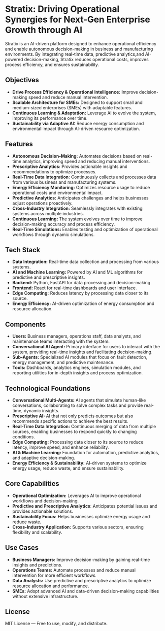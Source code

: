# Stratix: Driving Operational Synergies for Next-Gen Enterprise Growth through AI

Stratix is an AI-driven platform designed to enhance operational efficiency and enable autonomous decision-making in 
business and manufacturing environments. By integrating real-time data, predictive analytics,and AI-powered decision-making, 
Stratix reduces operational costs, improves process efficiency, and ensures sustainability.


## Objectives

- **Drive Process Efficiency & Operational Intelligence:** Improve decision-making speed and reduce manual intervention.
- **Scalable Architecture for SMEs:** Designed to support small and medium-sized enterprises (SMEs) with adaptable features.
- **Continuous Learning & Adaptation:** Leverage AI to evolve the system, improving its performance over time.
- **Sustainability via Adaptive AI:** Reduce energy consumption and environmental impact through AI-driven resource optimization.


## Features

- **Autonomous Decision-Making:** Automates decisions based on real-time analytics, improving speed and reducing manual interventions.
- **Prescriptive Analytics:** Provides actionable insights and recommendations to optimize processes.
- **Real-Time Data Integration:** Continuously collects and processes data from various business and manufacturing systems.
- **Energy Efficiency Monitoring:** Optimizes resource usage to reduce operational costs and environmental impact.
- **Predictive Analytics:** Anticipates challenges and helps businesses adjust operations proactively.
- **Cross-Industry Integration:** Seamlessly integrates with existing systems across multiple industries.
- **Continuous Learning:** The system evolves over time to improve decision-making accuracy and process efficiency.
- **Real-Time Simulations:** Enables testing and optimization of operational workflows through dynamic simulations.


## Tech Stack

- **Data Integration:** Real-time data collection and processing from various systems.
- **AI and Machine Learning:** Powered by AI and ML algorithms for predictive and prescriptive insights.
- **Backend:** Python, FastAPI for data processing and decision-making.
- **Frontend:** React for real-time dashboards and user interface.
- **Edge Computing:** Reduces latency by processing data closer to its source.
- **Energy Efficiency:** AI-driven optimization of energy consumption and resource allocation.


## Components

- **Users:** Business managers, operations staff, data analysts, and maintenance teams interacting with the system.
- **Conversational AI Agent:** Primary interface for users to interact with the system, providing real-time insights and facilitating decision-making.
- **Sub-Agents:** Specialized AI modules that focus on fault detection, energy management, and predictive maintenance.
- **Tools:** Dashboards, analytics engines, simulation modules, and reporting utilities for in-depth insights and process optimization.


## Technological Foundations

- **Conversational Multi-Agents:** AI agents that simulate human-like conversations, collaborating to solve complex tasks and provide real-time, dynamic insights.
- **Prescriptive AI:** AI that not only predicts outcomes but also recommends specific actions to achieve the best results.
- **Real-Time Data Integration:** Continuous merging of data from multiple sources, enabling businesses to respond quickly to changing conditions.
- **Edge Computing:** Processing data closer to its source to reduce latency, improve speed, and enhance reliability.
- **AI & Machine Learning:** Foundation for automation, predictive analytics, and adaptive decision-making.
- **Energy Efficiency & Sustainability:** AI-driven systems to optimize energy usage, reduce waste, and ensure sustainability.


## Core Capabilities

- **Operational Optimization:** Leverages AI to improve operational workflows and decision-making.
- **Predictive and Prescriptive Analytics:** Anticipates potential issues and provides actionable solutions.
- **Sustainability Focus:** Helps businesses optimize energy usage and reduce waste.
- **Cross-Industry Application:** Supports various sectors, ensuring flexibility and scalability.


## Use Cases

- **Business Managers:** Improve decision-making by gaining real-time insights and predictions.
- **Operations Teams:** Automate processes and reduce manual intervention for more efficient workflows.
- **Data Analysts:** Use predictive and prescriptive analytics to optimize resource allocation and performance.
- **SMEs:** Adopt advanced AI and data-driven decision-making capabilities without extensive infrastructure.


## License

MIT License — Free to use, modify, and distribute.
